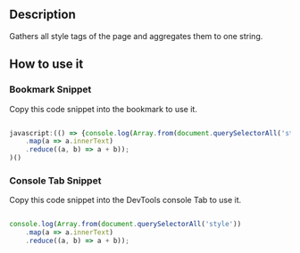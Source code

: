 ## Description

Gathers all style tags of the page and aggregates them to one string.

## How to use it

<!-- START-HOW_TO[] -->




### Bookmark Snippet

Copy this code snippet into the bookmark to use it.



```javascript

javascript:(() => {console.log(Array.from(document.querySelectorAll('style'))
    .map(a => a.innerText)
    .reduce((a, b) => a + b));
)()
``` 




### Console Tab Snippet

Copy this code snippet into the DevTools console Tab to use it.



```javascript

console.log(Array.from(document.querySelectorAll('style'))
    .map(a => a.innerText)
    .reduce((a, b) => a + b));

``` 




<!-- END-HOW_TO -->


